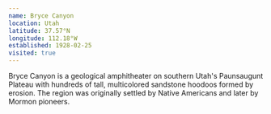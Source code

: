 ```yaml
---
name: Bryce Canyon
location: Utah
latitude: 37.57°N
longitude: 112.18°W
established: 1928-02-25
visited: true
---
```


Bryce Canyon is a geological amphitheater on southern Utah's Paunsaugunt Plateau with hundreds of tall, multicolored sandstone hoodoos formed by erosion. The region was originally settled by Native Americans and later by Mormon pioneers.
